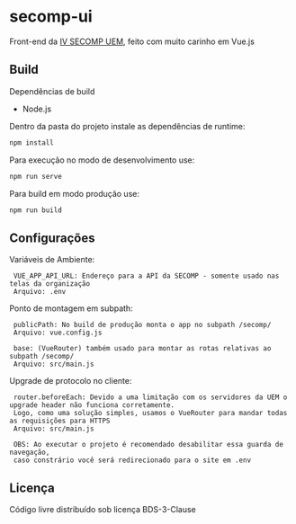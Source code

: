 # secomp-ui

Front-end da [IV SECOMP UEM](https://din.uem.br/secomp), feito com muito carinho em Vue.js 

## Build
Dependências de build
  - Node.js
  
Dentro da pasta do projeto instale as dependências de runtime:
````bash
npm install
````
Para execução no modo de desenvolvimento use:
````bash
npm run serve
````
Para build em modo produção use:
````bash
npm run build
````

## Configurações
Variáveis de Ambiente:
 ````
  VUE_APP_API_URL: Endereço para a API da SECOMP - somente usado nas telas da organização
  Arquivo: .env
 ````
Ponto de montagem em subpath:
 ````
  publicPath: No build de produção monta o app no subpath /secomp/
  Arquivo: vue.config.js
  
  base: (VueRouter) também usado para montar as rotas relativas ao subpath /secomp/
  Arquivo: src/main.js
````
Upgrade de protocolo no cliente:
 ````
  router.beforeEach: Devido a uma limitação com os servidores da UEM o upgrade header não funciona corretamente.
  Logo, como uma solução simples, usamos o VueRouter para mandar todas as requisições para HTTPS
  Arquivo: src/main.js
  
  OBS: Ao executar o projeto é recomendado desabilitar essa guarda de navegação, 
  caso constrário você será redirecionado para o site em .env
````

## Licença

Código livre distribuído sob licença BDS-3-Clause
